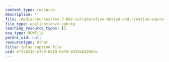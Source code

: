 ```yaml
---
content_type: resource
description: ''
file: /media/courses/res-3-002-collaborative-design-and-creative-expression-with-arduino-microcontrollers-january-iap-2017/ef258216e7c96a1964fd8329a84265cb_kP_1zySn3Rw.srt
file_type: application/x-subrip
learning_resource_types: []
ocw_type: OCWFile
parent_uid: null
resourcetype: Other
title: 3play caption file
uid: ef258216-e7c9-6a19-64fd-8329a84265cb
---
```


